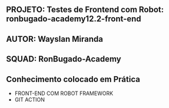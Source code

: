 ## PROJETO: Testes de Frontend com Robot: ronbugado-academy12.2-front-end
## AUTOR: Wayslan Miranda
## SQUAD: RonBugado-Academy
## Conhecimento colocado em Prática
- FRONT-END COM ROBOT FRAMEWORK
- GIT ACTION

  
